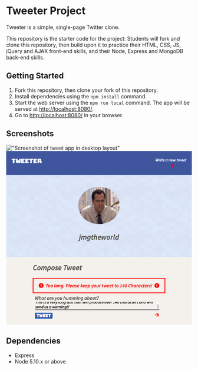 # Tweeter Project

Tweeter is a simple, single-page Twitter clone.

This repository is the starter code for the project: Students will fork and clone this repository, then build upon it to practice their HTML, CSS, JS, jQuery and AJAX front-end skills, and their Node, Express and MongoDB back-end skills.

## Getting Started

1. Fork this repository, then clone your fork of this repository.
2. Install dependencies using the `npm install` command.
3. Start the web server using the `npm run local` command. The app will be served at <http://localhost:8080/>.
4. Go to <http://localhost:8080/> in your browser.

## Screenshots

!["Screenshot of tweet app in desktop layout"]("https://github.com/jmgtheworld/tweeter/blob/master/docs/desktop-layout.png?raw=true")
!["Screenshot of tweet app in tablet layout with warning message"](https://github.com/jmgtheworld/tweeter/blob/master/docs/tablet-layout.png?raw=true")

## Dependencies

- Express
- Node 5.10.x or above
